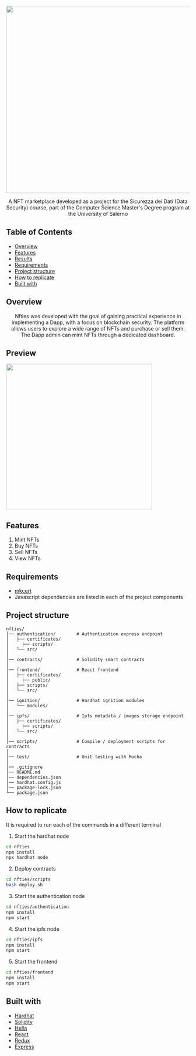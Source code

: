 <p align="center">
  <img src="https://github.com/user-attachments/assets/c1275780-27a0-4c19-9e65-58f3b9315289" width="512" heigth="120">
</p>


<p align="center">
  A NFT marketplace developed as a project for the Sicurezza dei Dati (Data Security) course, part of the Computer Science Master's Degree program at the University of Salerno
</p>


## Table of Contents
- [Overview](#Overview)
- [Features](#Features)
- [Results](#Results)
- [Requirements](#Requirements)
- [Project structure](#Project-structure)
- [How to replicate](#How-to-replicate)
- [Built with](#Built-with)


## Overview 
<p align="center">
  Nfties was developed with the goal of gaining practical experience in implementing a Dapp, with a focus on blockchain security.
  The platform allows users to explore a wide range of NFTs and purchase or sell them. The Dapp admin can mint NFTs through a dedicated dashboard. 
</p>


## Preview
<p>
  <img src="" width="400" heigth="400">
</p>


## Features
1) Mint NFTs
2) Buy NFTs
3) Sell NFTs
4) View NFTs


## Requirements 
- [mkcert](https://github.com/awsaf49/artifact)
- Javascript dependencies are listed in each of the project components

## Project structure
```
nfties/
│── authentication/        # Authentication express endpoint
│   ├── certificates/
│	  ├── scripts/			
│   └── src/             	
│
│── contracts/             # Solidity smart contracts
│
│── frontend/              # React frontend
│   ├── certificates/
│	  ├── public/
│  	├── scripts/			
│   └── src/
│
│── ignition/              # Hardhat ignition modules	
│   └── modules/     
│
│── ipfs/                  # Ipfs metadata / images storage endpoint
│   ├── certificates/
│	  ├── scripts/			
│   └── src/
│
│── scripts/               # Compile / deployment scripts for contracts 
│
│── test/                  # Unit testing with Mocha 
│
│── .gitignore
│── README.md               
│── dependencies.json
│── hardhat.config.js              
│── package-lock.json                
└── package.json
```          


## How to replicate
It is required to run each of the commands in a different terminal
1) Start the hardhat node
```bash
cd nfties
npm install
npx hardhat node
```
2) Deploy contracts
```bash
cd nfties/scripts
bash deploy.sh
```
3) Start the authentication node
```bash
cd nfties/authentication
npm install
npm start
```
4) Start the ipfs node
```bash
cd nfties/ipfs
npm install
npm start
```
5) Start the frontend
```bash
cd nfties/frontend
npm install
npm start
```


## Built with
- [Hardhat](https://hardhat.org/hardhat-network/docs/overview)
- [Solidity](https://soliditylang.org)
- [Helia](https://helia.io)
- [React](https://it.legacy.reactjs.org)
- [Redux](https://redux.js.org)
- [Express](https://expressjs.com)
